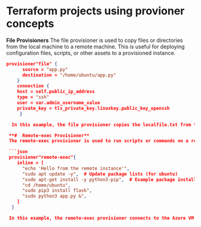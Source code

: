 # Terraform projects using provioner concepts

**File Provisioners**
The file provisioner is used to copy files or directories from the local machine to a remote machine. This is useful for deploying configuration files, scripts, or other assets to a provisioned instance.

```json
provisioner"file" {
      source = "app.py"
      destination = "/home/ubuntu/app.py"
    }
    connection { 
    host = self.public_ip_address 
    type = "ssh"
    user = var.admin_username_value
    private_key = tls_private_key.linuxkey.public_key_openssh
     }

  In this example, the file provisioner copies the localfile.txt from the local machine to the /path/on/remote/instance/file.txt location on the Azure virtual machines using an SSH connection.

 **#  Remote-exec Provisioner**
 The remote-exec provisioner is used to run scripts or commands on a remote machine over SSH or WinRM connections. It's often used to configure or install software on provisioned instances.

 ```json
 provisioner"remote-exec"{
    inline = [
      "echo 'Hello from the remote instance'",
      "sudo apt update -y",  # Update package lists (for ubuntu)
      "sudo apt-get install -y python3-pip",  # Example package installation
      "cd /home/ubuntu",
      "sudo pip3 install flask",
      "sudo python3 app.py &",
    ]
  }

 In this example, the remote-exec provisioner connects to the Azure VM using SSH and runs a series of commands to update the package repositories, install Apache HTTP Server, and start the HTTP server.